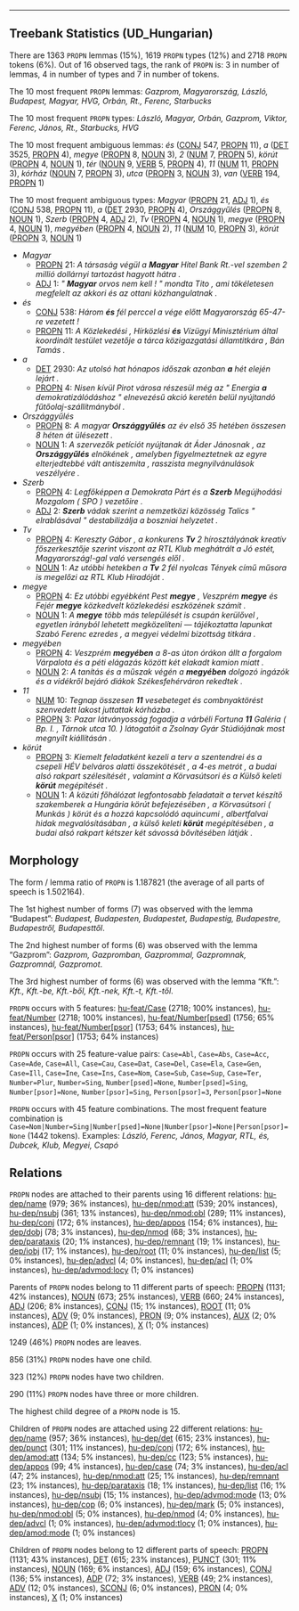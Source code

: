 

--------------------------------------------------------------------------------

## Treebank Statistics (UD_Hungarian)

There are 1363 `PROPN` lemmas (15%), 1619 `PROPN` types (12%) and 2718 `PROPN` tokens (6%).
Out of 16 observed tags, the rank of `PROPN` is: 3 in number of lemmas, 4 in number of types and 7 in number of tokens.

The 10 most frequent `PROPN` lemmas: <em>Gazprom, Magyarország, László, Budapest, Magyar, HVG, Orbán, Rt., Ferenc, Starbucks</em>

The 10 most frequent `PROPN` types:  <em>László, Magyar, Orbán, Gazprom, Viktor, Ferenc, János, Rt., Starbucks, HVG</em>

The 10 most frequent ambiguous lemmas: <em>és</em> ([CONJ]() 547, [PROPN]() 11), <em>a</em> ([DET]() 3525, [PROPN]() 4), <em>megye</em> ([PROPN]() 8, [NOUN]() 3), <em>2</em> ([NUM]() 7, [PROPN]() 5), <em>körút</em> ([PROPN]() 4, [NOUN]() 1), <em>tér</em> ([NOUN]() 9, [VERB]() 5, [PROPN]() 4), <em>11</em> ([NUM]() 11, [PROPN]() 3), <em>kórház</em> ([NOUN]() 7, [PROPN]() 3), <em>utca</em> ([PROPN]() 3, [NOUN]() 3), <em>van</em> ([VERB]() 194, [PROPN]() 1)

The 10 most frequent ambiguous types:  <em>Magyar</em> ([PROPN]() 21, [ADJ]() 1), <em>és</em> ([CONJ]() 538, [PROPN]() 11), <em>a</em> ([DET]() 2930, [PROPN]() 4), <em>Országgyűlés</em> ([PROPN]() 8, [NOUN]() 1), <em>Szerb</em> ([PROPN]() 4, [ADJ]() 2), <em>Tv</em> ([PROPN]() 4, [NOUN]() 1), <em>megye</em> ([PROPN]() 4, [NOUN]() 1), <em>megyében</em> ([PROPN]() 4, [NOUN]() 2), <em>11</em> ([NUM]() 10, [PROPN]() 3), <em>körút</em> ([PROPN]() 3, [NOUN]() 1)


* <em>Magyar</em>
  * [PROPN]() 21: <em>A társaság végül a <b>Magyar</b> Hitel Bank Rt.-vel szemben 2 millió dollárnyi tartozást hagyott hátra .</em>
  * [ADJ]() 1: <em>" <b>Magyar</b> orvos nem kell ! " mondta Tito , ami tökéletesen megfelelt az akkori és az ottani közhangulatnak .</em>
* <em>és</em>
  * [CONJ]() 538: <em>Három <b>és</b> fél perccel a vége előtt Magyarország 65-47-re vezetett !</em>
  * [PROPN]() 11: <em>A Közlekedési , Hírközlési <b>és</b> Vízügyi Minisztérium által koordinált testület vezetője a tárca közigazgatási államtitkára , Bán Tamás .</em>
* <em>a</em>
  * [DET]() 2930: <em>Az utolsó hat hónapos időszak azonban <b>a</b> hét elején lejárt .</em>
  * [PROPN]() 4: <em>Nisen kívül Pirot városa részesül még az " Energia <b>a</b> demokratizálódáshoz " elnevezésű akció keretén belül nyújtandó fűtőolaj-szállítmányból .</em>
* <em>Országgyűlés</em>
  * [PROPN]() 8: <em>A magyar <b>Országgyűlés</b> az év első 35 hetében összesen 8 héten át ülésezett .</em>
  * [NOUN]() 1: <em>A szervezők petíciót nyújtanak át Áder Jánosnak , az <b>Országgyűlés</b> elnökének , amelyben figyelmeztetnek az egyre elterjedtebbé vált antiszemita , rasszista megnyilvánulások veszélyére .</em>
* <em>Szerb</em>
  * [PROPN]() 4: <em>Legfőképpen a Demokrata Párt és a <b>Szerb</b> Megújhodási Mozgalom ( SPO ) vezetőire .</em>
  * [ADJ]() 2: <em><b>Szerb</b> vádak szerint a nemzetközi közösség Talics " elrablásával " destabilizálja a boszniai helyzetet .</em>
* <em>Tv</em>
  * [PROPN]() 4: <em>Kereszty Gábor , a konkurens <b>Tv</b> 2 hírosztályának kreatív főszerkesztője szerint viszont az RTL Klub meghátrált a Jó estét, Magyarország!-gal való versengés elől .</em>
  * [NOUN]() 1: <em>Az utóbbi hetekben a <b>Tv</b> 2 fél nyolcas Tények című műsora is megelőzi az RTL Klub Híradóját .</em>
* <em>megye</em>
  * [PROPN]() 4: <em>Ez utóbbi egyébként Pest <b>megye</b> , Veszprém <b>megye</b> és Fejér <b>megye</b> közkedvelt közlekedési eszközének számít .</em>
  * [NOUN]() 1: <em>A <b>megye</b> több más települését is csupán kerülővel , egyetlen irányból lehetett megközelíteni — tájékoztatta lapunkat Szabó Ferenc ezredes , a megyei védelmi bizottság titkára .</em>
* <em>megyében</em>
  * [PROPN]() 4: <em>Veszprém <b>megyében</b> a 8-as úton órákon állt a forgalom Várpalota és a péti elágazás között két elakadt kamion miatt .</em>
  * [NOUN]() 2: <em>A tanítás és a műszak végén a <b>megyében</b> dolgozó ingázók és a vidékről bejáró diákok Székesfehérváron rekedtek .</em>
* <em>11</em>
  * [NUM]() 10: <em>Tegnap összesen <b>11</b> vesebeteget és combnyaktörést szenvedett lakost juttattak kórházba .</em>
  * [PROPN]() 3: <em>Pazar látványosság fogadja a várbéli Fortuna <b>11</b> Galéria ( Bp. I. , Tárnok utca 10. ) látogatóit a Zsolnay Gyár Stúdiójának most megnyílt kiállításán .</em>
* <em>körút</em>
  * [PROPN]() 3: <em>Kiemelt feladatként kezeli a terv a szentendrei és a csepeli HÉV belváros alatti összekötését , a 4-es metrót , a budai alsó rakpart szélesítését , valamint a Körvasútsori és a Külső keleti <b>körút</b> megépítését .</em>
  * [NOUN]() 1: <em>A közúti főhálózat legfontosabb feladatait a tervet készítő szakemberek a Hungária körút befejezésében , a Körvasútsori ( Munkás ) körút és a hozzá kapcsolódó aquincumi , albertfalvai hidak megvalósításában , a külső keleti <b>körút</b> megépítésében , a budai alsó rakpart kétszer két sávossá bővítésében látják .</em>

## Morphology

The form / lemma ratio of `PROPN` is 1.187821 (the average of all parts of speech is 1.502164).

The 1st highest number of forms (7) was observed with the lemma “Budapest”: <em>Budapest, Budapesten, Budapestet, Budapestig, Budapestre, Budapestről, Budapesttől</em>.

The 2nd highest number of forms (6) was observed with the lemma “Gazprom”: <em>Gazprom, Gazpromban, Gazprommal, Gazpromnak, Gazpromnál, Gazpromot</em>.

The 3rd highest number of forms (6) was observed with the lemma “Kft.”: <em>Kft., Kft.-be, Kft.-ből, Kft.-nek, Kft.-t, Kft.-től</em>.

`PROPN` occurs with 5 features: [hu-feat/Case]() (2718; 100% instances), [hu-feat/Number]() (2718; 100% instances), [hu-feat/Number[psed]]() (1756; 65% instances), [hu-feat/Number[psor]]() (1753; 64% instances), [hu-feat/Person[psor]]() (1753; 64% instances)

`PROPN` occurs with 25 feature-value pairs: `Case=Abl`, `Case=Abs`, `Case=Acc`, `Case=Ade`, `Case=All`, `Case=Cau`, `Case=Dat`, `Case=Del`, `Case=Ela`, `Case=Gen`, `Case=Ill`, `Case=Ine`, `Case=Ins`, `Case=Nom`, `Case=Sub`, `Case=Sup`, `Case=Ter`, `Number=Plur`, `Number=Sing`, `Number[psed]=None`, `Number[psed]=Sing`, `Number[psor]=None`, `Number[psor]=Sing`, `Person[psor]=3`, `Person[psor]=None`

`PROPN` occurs with 45 feature combinations.
The most frequent feature combination is `Case=Nom|Number=Sing|Number[psed]=None|Number[psor]=None|Person[psor]=None` (1442 tokens).
Examples: <em>László, Ferenc, János, Magyar, RTL, és, Dubcek, Klub, Megyei, Csapó</em>


## Relations

`PROPN` nodes are attached to their parents using 16 different relations: [hu-dep/name]() (979; 36% instances), [hu-dep/nmod:att]() (539; 20% instances), [hu-dep/nsubj]() (361; 13% instances), [hu-dep/nmod:obl]() (289; 11% instances), [hu-dep/conj]() (172; 6% instances), [hu-dep/appos]() (154; 6% instances), [hu-dep/dobj]() (78; 3% instances), [hu-dep/nmod]() (68; 3% instances), [hu-dep/parataxis]() (20; 1% instances), [hu-dep/remnant]() (19; 1% instances), [hu-dep/iobj]() (17; 1% instances), [hu-dep/root]() (11; 0% instances), [hu-dep/list]() (5; 0% instances), [hu-dep/advcl]() (4; 0% instances), [hu-dep/acl]() (1; 0% instances), [hu-dep/advmod:locy]() (1; 0% instances)

Parents of `PROPN` nodes belong to 11 different parts of speech: [PROPN]() (1131; 42% instances), [NOUN]() (673; 25% instances), [VERB]() (660; 24% instances), [ADJ]() (206; 8% instances), [CONJ]() (15; 1% instances), [ROOT]() (11; 0% instances), [ADV]() (9; 0% instances), [PRON]() (9; 0% instances), [AUX]() (2; 0% instances), [ADP]() (1; 0% instances), [X]() (1; 0% instances)

1249 (46%) `PROPN` nodes are leaves.

856 (31%) `PROPN` nodes have one child.

323 (12%) `PROPN` nodes have two children.

290 (11%) `PROPN` nodes have three or more children.

The highest child degree of a `PROPN` node is 15.

Children of `PROPN` nodes are attached using 22 different relations: [hu-dep/name]() (957; 36% instances), [hu-dep/det]() (615; 23% instances), [hu-dep/punct]() (301; 11% instances), [hu-dep/conj]() (172; 6% instances), [hu-dep/amod:att]() (134; 5% instances), [hu-dep/cc]() (123; 5% instances), [hu-dep/appos]() (99; 4% instances), [hu-dep/case]() (74; 3% instances), [hu-dep/acl]() (47; 2% instances), [hu-dep/nmod:att]() (25; 1% instances), [hu-dep/remnant]() (23; 1% instances), [hu-dep/parataxis]() (18; 1% instances), [hu-dep/list]() (16; 1% instances), [hu-dep/nsubj]() (15; 1% instances), [hu-dep/advmod:mode]() (13; 0% instances), [hu-dep/cop]() (6; 0% instances), [hu-dep/mark]() (5; 0% instances), [hu-dep/nmod:obl]() (5; 0% instances), [hu-dep/nmod]() (4; 0% instances), [hu-dep/advcl]() (1; 0% instances), [hu-dep/advmod:tlocy]() (1; 0% instances), [hu-dep/amod:mode]() (1; 0% instances)

Children of `PROPN` nodes belong to 12 different parts of speech: [PROPN]() (1131; 43% instances), [DET]() (615; 23% instances), [PUNCT]() (301; 11% instances), [NOUN]() (169; 6% instances), [ADJ]() (159; 6% instances), [CONJ]() (136; 5% instances), [ADP]() (72; 3% instances), [VERB]() (49; 2% instances), [ADV]() (12; 0% instances), [SCONJ]() (6; 0% instances), [PRON]() (4; 0% instances), [X]() (1; 0% instances)

